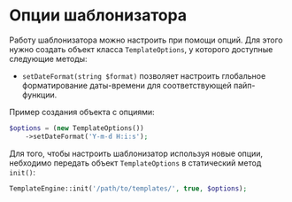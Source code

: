 # Опции шаблонизатора

Работу шаблонизатора можно настроить при помощи опций.
Для этого нужно создать объект класса `TemplateOptions`,
у которого доступные следующие методы:

* `setDateFormat(string $format)` позволяет настроить глобальное форматирование даты-времени для соответствующей пайп-функции.

Пример создания объекта с опциями:
```php
$options = (new TemplateOptions())
    ->setDateFormat('Y-m-d H:i:s');
```

Для того, чтобы настроить шаблонизатор используя новые опции, небходимо передать объект `TemplateOptions` в статический метод `init()`:

```php
TemplateEngine::init('/path/to/templates/', true, $options);
```
